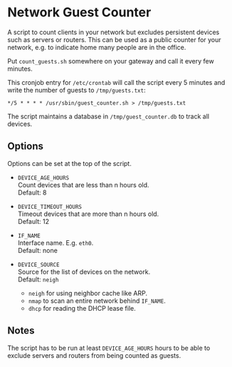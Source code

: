 # Network Guest Counter

A script to count clients in your network but excludes persistent devices such as servers or routers.
This can be used as a public counter for your network, e.g. to indicate home many people are in the office. 

Put `count_guests.sh` somewhere on your gateway and call it every few minutes.

This cronjob entry for `/etc/crontab` will call the script every 5 minutes and write the number of guests to `/tmp/guests.txt`:

```
*/5 * * * * /usr/sbin/guest_counter.sh > /tmp/guests.txt
```

The script maintains a database in `/tmp/guest_counter.db` to track all devices.

## Options

Options can be set at the top of the script.

* `DEVICE_AGE_HOURS`  
  Count devices that are less than n hours old.  
  Default: 8

* `DEVICE_TIMEOUT_HOURS`  
  Timeout devices that are more than n hours old.  
  Default: 12

* `IF_NAME`  
  Interface name. E.g. `eth0`.  
  Default: none

* `DEVICE_SOURCE`  
  Source for the list of devices on the network.  
  Default: `neigh`
  * `neigh` for using neighbor cache like ARP.
  * `nmap` to scan an entire network behind `IF_NAME`.
  * `dhcp` for reading the DHCP lease file.

## Notes

The script has to be run at least `DEVICE_AGE_HOURS` hours to be able to exclude servers and routers from being counted as guests.
